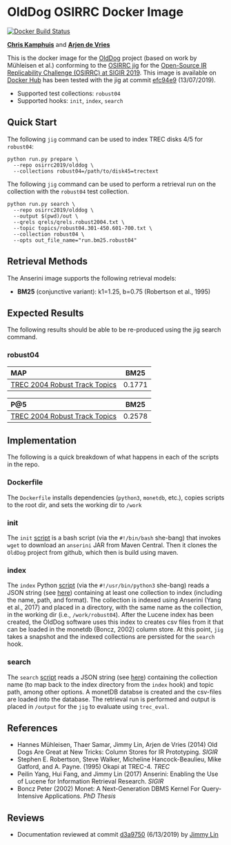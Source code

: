 # OldDog OSIRRC Docker Image

[![Docker Build Status](https://img.shields.io/docker/cloud/build/osirrc2019/olddog.svg)](https://hub.docker.com/r/osirrc2019/olddog)

[**Chris Kamphuis**](https://github.com/chriskamphuis) and [**Arjen de Vries**](https://github.com/arjenpdevries)

This is the docker image for the [OldDog](https://github.com/chriskamphuis/olddog) project (based on work by M&uuml;hleisen et al.)  conforming to the [OSIRRC jig](https://github.com/osirrc/jig/) for the [Open-Source IR Replicability Challenge (OSIRRC) at SIGIR 2019](https://osirrc.github.io/osirrc2019/).
This image is available on [Docker Hub](https://hub.docker.com/r/osirrc2019/olddog
) has been tested with the jig at commit [efc94e9](https://github.com/osirrc/jig/commit/efc94e90962ab7368bb8dacbbda341a3f3409157) (13/07/2019).

+ Supported test collections: `robust04`
+ Supported hooks: `init`, `index`, `search` 

## Quick Start

The following `jig` command can be used to index TREC disks 4/5 for `robust04`:

```
python run.py prepare \                                                         
  --repo osirrc2019/olddog \                                                       
  --collections robust04=/path/to/disk45=trectext
```

The following `jig` command can be used to perform a retrieval run on the collection with the `robust04` test collection.

```
python run.py search \
  --repo osirrc2019/olddog \
  --output $(pwd)/out \
  --qrels qrels/qrels.robust2004.txt \
  --topic topics/robust04.301-450.601-700.txt \
  --collection robust04 \
  --opts out_file_name="run.bm25.robust04"
```

## Retrieval Methods

The Anserini image supports the following retrieval models:

+ **BM25** (conjunctive variant): k1=1.25, b=0.75 (Robertson et al., 1995) 

## Expected Results

The following results should be able to be re-produced using the jig search command.

### robust04

MAP                                     | BM25      | 
:---------------------------------------|-----------|
[TREC 2004 Robust Track Topics](http://trec.nist.gov/data/robust/04.testset.gz)| 0.1771    |

P@5                                     | BM25      | 
:---------------------------------------|-----------|
[TREC 2004 Robust Track Topics](http://trec.nist.gov/data/robust/04.testset.gz)| 0.2578    |


## Implementation

The following is a quick breakdown of what happens in each of the scripts in the repo.

### Dockerfile

The `Dockerfile` installs dependencies (`python3`, `monetdb`, etc.), copies scripts to the root dir, and sets the working dir to `/work`

### init

The `init` [script](init) is a bash script (via the `#!/bin/bash` she-bang) that invokes `wget` to download an `anserini` JAR from Maven Central. Then it clones the `OldDog` project from github, which then is build using maven.

### index
The `index` Python [script](index) (via the `#!/usr/bin/python3` she-bang) reads a JSON string (see [here](https://github.com/osirrc/jig#index)) containing at least one collection to index (including the name, path, and format).
The collection is indexed using Anserini (Yang et al., 2017) and placed in a directory, with the same name as the collection, in the working dir (i.e., `/work/robust04`).
After the Lucene index has been created, the OldDog software uses this index to creates csv files from it that can be loaded in the monetdb (Boncz, 2002)  column store.
At this point, `jig` takes a snapshot and the indexed collections are persisted for the `search` hook.

### search
The `search` [script](search) reads a JSON string (see [here](https://github.com/osirrc/jig#search)) containing the collection name (to map back to the index directory from the `index` hook) and topic path, among other options.
A monetDB databse is created and the csv-files are loaded into the database.
The retrieval run is performed and output is placed in `/output` for the `jig` to evaluate using `trec_eval`.

## References
+ Hannes M&uuml;hleisen, Thaer Samar, Jimmy Lin, Arjen de Vries (2014) Old Dogs Are Great at New Tricks: Column Stores for IR Prototyping. _SIGIR_
+ Stephen E. Robertson, Steve Walker, Micheline Hancock-Beaulieu, Mike Gatford, and A. Payne. (1995) Okapi at TREC-4. _TREC_
+ Peilin Yang, Hui Fang, and Jimmy Lin (2017) Anserini: Enabling the Use of Lucene for Information Retrieval Research. _SIGIR_
+ Boncz Peter (2002) Monet: A Next-Generation DBMS Kernel For Query-Intensive Applications. _PhD Thesis_

## Reviews

+ Documentation reviewed at commit [d3a9750](https://github.com/osirrc/olddog-docker/commit/d3a9750e74f815c12fe66dbd3e81e598b99ef9e5) (6/13/2019) by [Jimmy Lin](https://github.com/lintool/)

